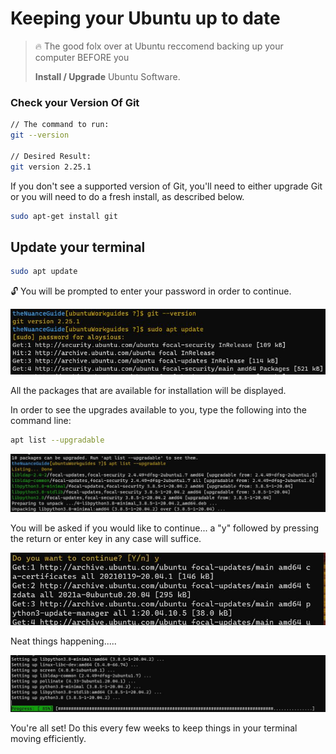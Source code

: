 # Keeping your Ubuntu up to date

> 🔥 The good folx over at Ubuntu reccomend backing up your computer BEFORE you
>
> **Install / Upgrade** Ubuntu Software.

### Check your Version Of Git

````bash
// The command to run:
git --version 

// Desired Result:
git version 2.25.1

````

If you don't see a supported version of Git, you'll need to either upgrade Git or you will need to do a fresh install, as described below.

````bash
sudo apt-get install git
````

## Update your terminal

````bash
sudo apt update
````

🔓 You will be prompted to enter your password in order to continue.

![](https://github.com/AL0YSI0US/theNuanceGuide/blob/main/img/ubuntu-1-version.JPG?raw=true)

All the packages that are available for installation will be displayed.

In order to see the upgrades available to you, type the following into the command line:

````bash
apt list --upgradable
````

![](https://github.com/AL0YSI0US/theNuanceGuide/blob/main/img/ubuntu-2-upgrade.JPG?raw=true)

You will be asked if you would like to continue... a "y" followed by pressing the return or enter key in any case will suffice.

![](https://github.com/AL0YSI0US/theNuanceGuide/blob/main/img/ubuntu-3-continue.JPG?raw=true)

Neat things happening.....

![](https://github.com/AL0YSI0US/theNuanceGuide/blob/main/img/ubuntu-4-progress.JPG?raw=true)

You're all set! Do this every few weeks to keep things in your terminal moving efficiently.


